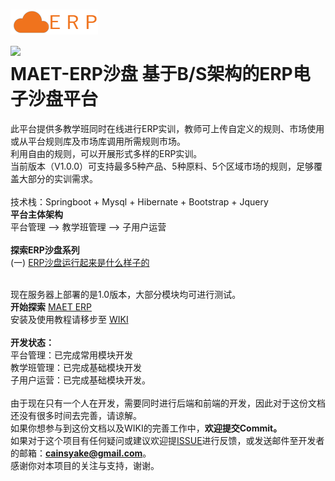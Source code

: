 
![](https://raw.githubusercontent.com/cainsyake/erp/master/src/main/resources/static/images/logo.png)<br>
![](https://img.shields.io/badge/%7BGithub%7D-%7BV1.0.1%7D-519dd9.svg)
<br>
MAET-ERP沙盘 基于B/S架构的ERP电子沙盘平台
===
此平台提供多教学班同时在线进行ERP实训，教师可上传自定义的规则、市场使用或从平台规则库及市场库调用所需规则市场。<br>
利用自由的规则，可以开展形式多样的ERP实训。<br>
当前版本（V1.0.0）可支持最多5种产品、5种原料、5个区域市场的规则，足够覆盖大部分的实训需求。
<br><br>
技术栈：Springboot + Mysql + Hibernate + Bootstrap + Jquery
<br>
**平台主体架构**<br>
平台管理 --> 教学班管理 --> 子用户运营
<br><br>
**探索ERP沙盘系列**<br>
(一) [ERP沙盘运行起来是什么样子的](https://cainsyake.github.io/2017/09/11/ERP%E6%B2%99%E7%9B%98%E8%BF%90%E8%A1%8C%E8%B5%B7%E6%9D%A5%E6%98%AF%E4%BB%80%E4%B9%88%E6%A0%B7%E5%AD%90%E7%9A%84/)<br><br>

现在服务器上部署的是1.0版本，大部分模块均可进行测试。<br>
**开始探索** [MAET ERP](http://erp.cainsyake.com.cn)<br>
安装及使用教程请移步至 [WIKI](https://github.com/cainsyake/erp/wiki)
<br><br>
**开发状态：**<br>
平台管理：已完成常用模块开发<br>
教学班管理：已完成基础模块开发<br>
子用户运营：已完成基础模块开发。
<br><br>
由于现在只有一个人在开发，需要同时进行后端和前端的开发，因此对于这份文档还没有很多时间去完善，请谅解。<br>
如果你想参与到这份文档以及WIKI的完善工作中，**欢迎提交Commit。**<br>
如果对于这个项目有任何疑问或建议欢迎提[ISSUE](https://github.com/cainsyake/erp/issues/new)进行反馈，或发送邮件至开发者的邮箱：**cainsyake@gmail.com**。<br>
感谢你对本项目的关注与支持，谢谢。
